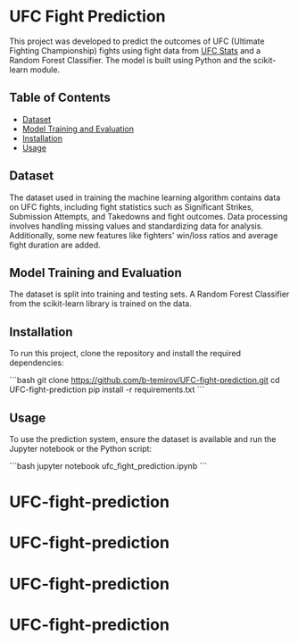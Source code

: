 # UFC Fight Prediction

This project was developed to predict the outcomes of UFC (Ultimate Fighting Championship) fights using fight data from [UFC Stats](http://www.ufcstats.com/statistics/events/completed) and a Random Forest Classifier. The model is built using Python and the scikit-learn module.

## Table of Contents

- [Dataset](#dataset)
- [Model Training and Evaluation](#model-training-and-evaluation)
- [Installation](#installation)
- [Usage](#usage)

## Dataset

The dataset used in training the machine learning algorithm contains data on UFC fights, including fight statistics such as Significant Strikes, Submission Attempts, and Takedowns and fight outcomes. Data processing involves handling missing values and standardizing data for analysis. Additionally, some new features like fighters' win/loss ratios and average fight duration are added.

## Model Training and Evaluation

The dataset is split into training and testing sets. A Random Forest Classifier from the scikit-learn library is trained on the data.

## Installation

To run this project, clone the repository and install the required dependencies:

\`\`\`bash
git clone https://github.com/b-temirov/UFC-fight-prediction.git
cd UFC-fight-prediction
pip install -r requirements.txt
\`\`\`

## Usage

To use the prediction system, ensure the dataset is available and run the Jupyter notebook or the Python script:

\`\`\`bash
jupyter notebook ufc_fight_prediction.ipynb
\`\`\`
# UFC-fight-prediction
# UFC-fight-prediction
# UFC-fight-prediction
# UFC-fight-prediction
